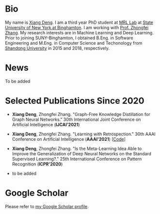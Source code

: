 # Bio

My name is [Xiang Deng][Xiang Deng]. I am a third year PhD student at [MRL Lab][MRL Lab] at [State University of New York at Binghamton][State University of New York at Binghamton]. I am working with [Prof. Zhongfei Zhang][Prof. Zhongfei Zhang]. My research interests are in Machine Learning and Deep Learning. Prior to joining SUNY-Binghamton, I obtained B.Eng. in Software Engineering and M.Eng. in Computer Science and Techonology from [Shandong University][Shandong University] in 2015 and 2018, respectively.

[Xiang Deng]: Xiang-Deng-DL.github.io
[MRL Lab]: http://cs.binghamton.edu/~forweb/home.html
[State University of New York at Binghamton]:https://www.binghamton.edu
[Prof. Zhongfei Zhang]: http://www.cs.binghamton.edu/%7Ezhongfei/
[Shandong University]: http://www.en.sdu.edu.cn/

# News

To be added

# Selected Publications Since 2020

  - **Xiang Deng**, Zhongfei Zhang. "Graph-Free Knowledge Distillation for Graph Neural Networks." 30th International Joint Conference on Artificial Intelligence (**IJCAI'2021**)
   
  - **Xiang Deng**, Zhongfei Zhang. "Learning with Retrospection." 30th AAAI Conference on Artificial Intelligence (**AAAI'2021**) [[Code]]
  
  - **Xiang Deng**, Zhongfei Zhang. "Is the Meta-Learning Idea Able to Improve the Generalization of Deep Neural Networks on the Standard Supervised Learning?." 25th International Conference on Pattern Recognition (**ICPR'2020**)
  - to be added

[Code]: https://github.com/Xiang-Deng-DL/Learning-With-Retrospection  
# Google Scholar
Please refer to [my Google Scholar profile][my Google Scholar profile].

[my Google Scholar profile]: https://scholar.google.com/citations?hl=en&user=5aNR1gsAAAAJ
